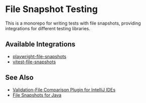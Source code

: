 # File Snapshot Testing

This is a monorepo for writing tests with file snapshots, providing integrations
for different testing libraries.

## Available Integrations

- [playwright-file-snapshots](packages/playwright-file-snapshots/README.md)
- [vitest-file-snapshots](packages/vitest-file-snapshots/README.md)

## See Also

- [Validation-File Comparison Plugin for IntelliJ IDEs](https://github.com/cronn/validation-files-comparison-intellij-plugin)
- [File Snapshots for Java](https://github.com/cronn/validation-file-assertions)
